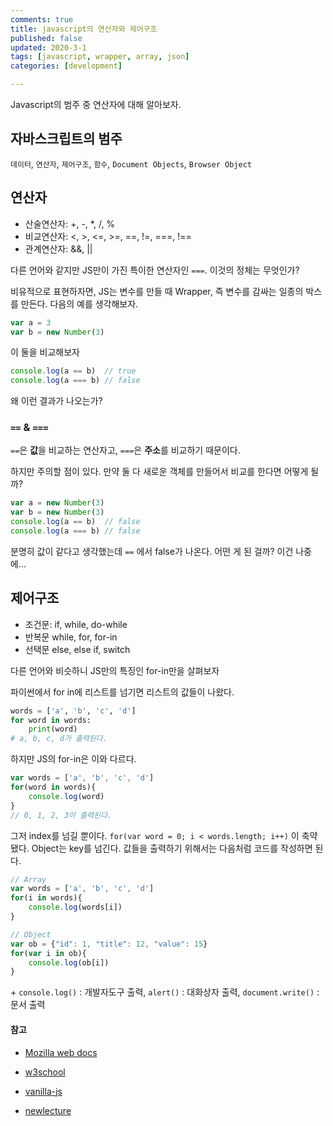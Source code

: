 ```yaml
---
comments: true
title: javascript의 연산자와 제어구조
published: false
updated: 2020-3-1
tags: [javascript, wrapper, array, json]
categories: [development]

---
```


Javascript의 범주 중 연산자에 대해 알아보자. 



## 자바스크립트의 범주

`데이터`, `연산자`, `제어구조`, `함수`, `Document Objects`, `Browser Object`



## 연산자

- 산술연산자: +, -, *, /, %
- 비교연산자: <, >, <=, >=, ==, !=, ===, !==
- 관계연산자: &&, ||

다른 언어와 같지만 JS만이 가진 특이한 연산자인 `===`. 이것의 정체는 무엇인가?

비유적으로 표현하자면, JS는 변수를 만들 때 Wrapper, 즉 변수를 감싸는 일종의 박스를 만든다. 다음의 예를 생각해보자.

```javascript
var a = 3
var b = new Number(3)
```

이 둘을 비교해보자

```javascript
console.log(a == b)  // true
console.log(a === b) // false
```

왜 이런 결과가 나오는가?

### `==` & `===`

`==`은 **값**을 비교하는 연산자고, `===`은 **주소**를 비교하기 때문이다.

하지만 주의할 점이 있다. 만약 둘 다 새로운 객체를 만들어서 비교를 한다면 어떻게 될까?

```javascript
var a = new Number(3)
var b = new Number(3)
console.log(a == b)  // false
console.log(a === b) // false
```

분명히 값이 같다고 생각했는데 `==` 에서 false가 나온다. 어떤 게 된 걸까? 이건 나중에...



## 제어구조

- 조건문: if, while, do-while
- 반복문 while, for, for-in
- 선택문 else, else if, switch

다른 언어와 비슷하니 JS만의 특징인 for-in만을 살펴보자

파이썬에서 for in에 리스트를 넘기면 리스트의 값들이 나왔다.

```python
words = ['a', 'b', 'c', 'd']
for word in words:
    print(word)
# a, b, c, d가 출력된다.
```

하지만 JS의 for-in은 이와 다르다.

```javascript
var words = ['a', 'b', 'c', 'd']
for(word in words){
    console.log(word)
}
// 0, 1, 2, 3이 출력된다.
```

그저 index를 넘길 뿐이다. `for(var word = 0; i < words.length; i++)` 이 축약됐다. Object는 key를 넘긴다. 값들을 출력하기 위해서는 다음처럼 코드를 작성하면 된다.

```javascript
// Array
var words = ['a', 'b', 'c', 'd']
for(i in words){
    console.log(words[i])
}

// Object
var ob = {"id": 1, "title": 12, "value": 15}
for(var i in ob){
	console.log(ob[i])
}
```







\+ `console.log()` : 개발자도구 출력, `alert()` : 대화상자 출력, `document.write()` : 문서 출력





#### 참고

- [Mozilla web docs](https://developer.mozilla.org/en-US/docs/Web/JavaScript)

- [w3school](https://www.w3schools.com/jsref/)
- [vanilla-js](http://vanilla-js.com/)

- [newlecture](https://www.youtube.com/watch?v=gxzy_CFqV1M&list=PLq8wAnVUcTFWhQrIXNN6kPYXJA6X2IQM4)